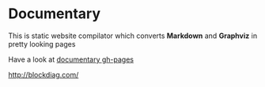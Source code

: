 # Documentary

This is static website compilator which converts **Markdown** and **Graphviz** in pretty looking pages

Have a look at [documentary gh-pages](https://nirname.github.io/documentary/)

http://blockdiag.com/